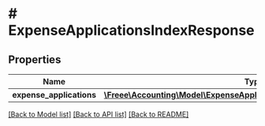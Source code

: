 # # ExpenseApplicationsIndexResponse

## Properties

Name | Type | Description | Notes
------------ | ------------- | ------------- | -------------
**expense_applications** | [**\Freee\Accounting\Model\ExpenseApplicationResponseExpenseApplication[]**](ExpenseApplicationResponseExpenseApplication.md) |  |

[[Back to Model list]](../../README.md#models) [[Back to API list]](../../README.md#endpoints) [[Back to README]](../../README.md)
